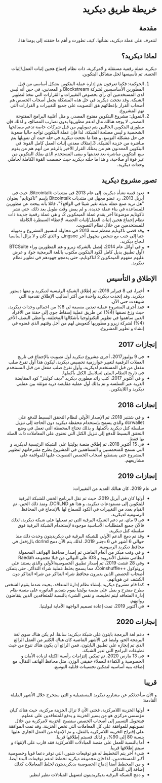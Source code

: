 <div dir="rtl">

# خريطة طريق ديكريد

## مقدمة

لنتعرف على عملة ديكريد، نشأتها، كيف تطورت و أهم ما حققته إلى يومنا هذا.

## لماذا ديكريد؟

ديكريد عملة رقمية مستقلة و لامركزية، ذات نظام إجماع هجين إثبات العمل/إثبات الحصة. تم تأسيسها لحل مشاكل البتكوين.

1. الحوكمة: فكما تعرفون يتم إدارة عملة البتكوين بشكل أساسي من قبل المطورين الأساسسين لشركة Blockstream و المعدنين، في حين أنه ليس لدى المستخدمين أي رأي بخصوص التغييرات و القرارات التي تتخذ لتطوير الشبكة. وقد نجحت ديكريد في حل هذه المشكلة بجعل أصحاب الحصص هم أصحاب القرار بإعطائهم هق التصويت على جميع التغييرات و القرارات التي تهم المشروع.
2. التمويل: مشروع البتكوين مفتوح المصدر، و مثل أغلبية البرامج المفتوحة المصدر، لا يوجد هنالك مال لدعم مطوريها بدون تضارب المصالح، و لذلك فإن مطوري البتكوين الحاليين يتم تمويلهم من قبل شركات خاصة تدعم مصالحها الشخصية و ليس مصلحة الشبكة، لذا فإن عملة البتكوين تواجه حاليا صعوبة في حل مشكلة التوسع. و هذا ما نجحت ديكريد في حله حيث أن تمويلها يتم مباشرة من خزينة الشبكة.
3.إمتلاك معدني إثبات العمل كامل القوة: في البتكوين المعدنون هم من يمتلك القرار الأخير بالرغم من أنهم هم من يقوم ببيع البتكوين مباشرة بعد تعدينها و يبقى المستخدم الذي يملك البتكوين من غير قوة أو صلاحية، و هذا ما حلته ديكريد حيث خصصت القوة الكاملة لحاملي وحدات ديكريد.

## تصور مشروع ديكريد

* تعود قصة نشأة ديكريد، إلى عام 2013 في منتديات Bitcointalk. حيث في أبريل 2013، رد عضو مجهل في منتديات Bitcointalk بإسم "تاكوتايم" بعنوان "هل تريد صنع عملة بديلة تغير شيئا في الواقع؟"، قائلا بأنه يبحث عن مطورين للمساعدة في بناء عملة جديدة. و لم يمض وقت طويل بعد ذلك، حتى نشر تاكوتايم موضوعا آخر يقدم عملة الميمكوين 2، و هي عملة رقمية جديدة ذات نظام إجماع هجين إثبات العمل/إثبات الحصة، لإعطاء السيطرة الكاملة للمستخدمين  من خلال نظام التصويت.
* وقد قضى تاكوتايم معظم سنة 2013 في محاولة لتنسيق المشروع و تمويله جنبا إلى جنب مع شخص مجهول آخر ingsoc_، و الذي كان و لا يزال أساسيا لنجاح ديكريد.
* و في أوائل عام 2014، إتصل بالشركة زيرو و هم المطورين وراء BTCSuite (أول تطبيق بديل كامل لكود البتكوين مكتوب باللغة البرمجية جو)، و عرض عليهم مفهوم الميمكوين 2 لتاكوتايم، حتى يدمجو جهودهم في تطوير نظام ديكريد.

## الإطلاق و التأسيس

* أخيرا، في 8 فبراير 2016، تم إطلاق الشبكة الرئيسية لديكريد و معها دستور ديكريد. وقد إتخذت ديكريد واحدة من أكثر أساليب الإطلاق تقدمية التي شوهدت حتى الآن.
* فقد أجرى المشروع عملية تعدين مسبقة لي 8% من اجمالي وحدات ديكريد، حيث وزع نصفها (4%) عن طريق عملية إسقاط جوي إلى حفنة من الأفراد الذين ساهموا في تطوير التكنولوجيا بأشكالها المختلفة، وأعطي النصف الآخر (4%)  لشركة زيرو و مطوريها كتعويض لهم من أجل وقتهم الذي قضوه في إنشاء و تطوير المشروع.

## إنجازات 2017

* في 9 يوليوز2017، أجرى مشروع ديكريد أول تصويت بالإجماع في تاريخ العملات الرقمية لتغيير خوارزمية تحصيص ديكريد، ليكون هذا أول تفرع صلب مفعل من قبل المستخدم لديكريد، وأول تفرع صلب مفعل من قبل المستخدم في تاريخ النظام البيئي لسلاسل الكتل بأكملها.
* و في أكتوبر 2017، كتب رائد مطوري ديكريد "ديف كولينز" كود المقايضة الذرية عبر السلسة و تم بذلك أول عملية مقايضة ذرية موثقة بين عملتي ديكريد و اللايتكوين.

## إنجازات 2018

* و في شتنبر 2018، تم الإصدار الأولي لنظام التحقق البسيط للدفع على dcrwallet والذي يسمح بإستخدام محفظة ديكريد دون الحاجة إلى تنزيل سلسلة كتل ديكريد بأكملها. و بذلك تحتاج المحفظة التي تعمل في وضع التحقق البسيط للدفع إلى تنزيل الكتل التي تحتوي على المعاملات ذات الصلة بها فقط.
* في 15 أكتوبر 2018، تم إطلاق منصة بوليتيا على الشبكة الرئيسية لديكريد و التي تسمح للمتحمسين و المساهمين في المشروع بطرح مقترحاتهم لتطوير المشروع حتى يستطيع أصحاب الحصص التصويت عليها للموافقة على مشاريعهم.

## إنجازات 2019

في عام 2019، كان هنالك العديد من التغييرات:

* أولها كان في أبريل 2019، حيث تم نقل البرنامج الخفي للشبكة البرقية للبتكوين إلى مستودعات ديكريد، و هذا هو DCRLND. ومنذ ذلك الحين، تم القيام بعدد من التغييرات في الكود للسماح لها بالإندماج في المحافظ الرسومية لديكريد. 
* في 9 ماي، تم دعم الشبكة البرقية التي تم تفعيلها على شبكة ديكريد، لذلك فالآن جميع المتطلبات الأساسية موجودة لإستخدام الشبكة البرقية فوق سلسلة كتل ديكريد.
* وقد تم دمج الدعم الأولي للشبكة البرقية في ديكريديتون وحدث ذلك منذ حوالي 6 أشهر في 6 دجنبر 2019. لذلك يتم الآن دمج dcrlnd بال;فعل في محافظ ديكريد الرسومية.
* و في وقت مبكر من العام الماضي تم إصدار محافظ الهواتف المحمولة لنظامي تشغيل الأندرويد و iOS علي التوالي من قبلا مجموعة Raedah
* وفي 28 غشت 2019، تم إصدار تطبيق الخصوصيةالأولي والذي يستند على بروتوكول ++Coinshuffle، مما يسمح بخلط عملية شراء التذاكر، حتى يتمكن أصحاب الحصص الذين يديرون محافظ شراء التذاكر من شراء التذاكر دون الكشف عن هوياتهم.
* كما قام  مشروع ديكريد بإنشاء نظام إدارة المتعاقد، بحيث عندما يقوم الشخص بطرح مقترح و يقبل على منصة بوليتيا يقوم بتقديم الفاتورة على منصة ظام إدارة المتعاقد ليتم تخليصه، و نفس الشيء بالنسبة للمتعاقدين الذين يتقاضون رواتبهم.
* في أكتوبر 2019، تمت إعادة تصميم الواجهة الأماية لبوليتيا.

## إنجازات 2020

* دعم لغة البرمجة بايثون على شبكة ديكريد: سابقا، لم يكن هناك سوى لغة البرمجة الجو، وايضا في الأشهر الماضية كان هناك الكثير من العمل الرائع الذي تم إنجازه على تطبيق البايثون، فمن الرائع أن يكون هناك تنوع من حيث تطبيقات البرامج التي تدير الشبكة.
* في 13 مارس 2020، تم تمكين إلتزامات رأسية الكتلة لزيادة الأمان و الخصوصية و الكفاءة للعملاء خفيفي الوزن، مثل محافظ الهاتف النقال، مع إضافة بنية أساسية لتمكين تحسينات قابلية التوسع.

## قريبا

و الآن سأحدثكم عن مشاريع ديكريد المستقبلية و التي ستخرج خلال الأشهر القليلة القادمة:

* أولها الخزينة اللامركزية، فحتى الأن لا تزال الخزينة مركزية، حيث هناك كيان مؤسسي مركزي هو من يسير الخزينة و يدفع للمتعاقدين على عملهم. فبتحويل التسيير إلى أصحاب الحصص ستصبح الخزينة لامركزية من خلال تصويتهم للموافقة على كل المعاملات التي تخص الخزينة. وقد تمت الموافقة على إقتراح الخزينة اللامركزية بالفعل، و تم الإنتهاء من العمل الجاري عليها بنسبة 80 إلى 90%، و لذلك فسيتم إطلاقها قريبا.
* أما بالنسبة للعمل على منصة المبادلات اللامركزية فقد قارب على الإنتهاء و سيتم إطلاقها قريبا.
* شيء آخر يتم التخطيط له هو توقيعات شنور، التي توفر دعما قويا وخصوصية أكبر للمستخدمين، لذا فإن مجموعة ديكريد تخطط لدعم توقيعات البدء أيضا.
* و من المخطط أيضا إدماج الخصوصية بديكريديتون لخلط المعاملات كذلك إضافة إلى التذاكر
* و دمج الشبكة البرقية بديكريديتون لتسهيل المبادلات نظير لنظير.

</div>
